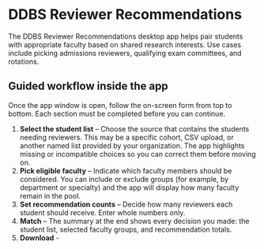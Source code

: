 # DDBS Reviewer Recommendations

The DDBS Reviewer Recommendations desktop app helps pair students with appropriate faculty based on shared research interests. Use cases include picking admissions reviewers, qualifying exam committees, and rotations.

## Guided workflow inside the app
Once the app window is open, follow the on-screen form from top to bottom. Each section must be completed before you can continue.

1. **Select the student list** – Choose the source that contains the students needing reviewers. This may be a specific cohort, CSV upload, or another named list provided by your organization. The app highlights missing or incompatible choices so you can correct them before moving on.
2. **Pick eligible faculty** – Indicate which faculty members should be considered. You can include or exclude groups (for example, by department or specialty) and the app will display how many faculty remain in the pool.
3. **Set recommendation counts** – Decide how many reviewers each student should receive. Enter whole numbers only.
4. **Match** – The summary at the end shows every decision you made: the student list, selected faculty groups, and recommendation totals.
5. **Download** -

